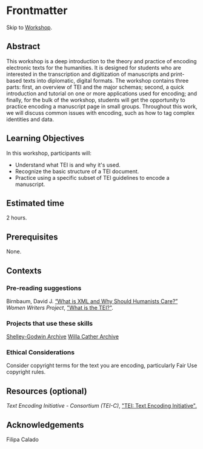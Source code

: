 # Frontmatter

Skip to [Workshop](intro.md).

## Abstract

This workshop is a deep introduction to the theory and practice of encoding electronic texts for the humanities. It is designed for students who are interested in the transcription and digitization of manuscripts and print-based texts into diplomatic, digital formats. The workshop contains three parts: first, an overview of TEI and the major schemas; second, a quick introduction and tutorial on one or more applications used for encoding; and finally, for the bulk of the workshop, students will get the opportunity to practice encoding a manuscript page in small groups. Throughout this work, we will discuss common issues with encoding, such as how to tag complex identities and data.

## Learning Objectives

In this workshop, participants will:
- Understand what TEI is and why it's used.
- Recognize the basic structure of a TEI document.
- Practice using a specific subset of TEI guidelines to encode a manuscript.


## Estimated time

2 hours.

## Prerequisites

None.

## Contexts

### Pre-reading suggestions

Birnbaum, David J. [“What is XML and Why Should Humanists Care?”](http://dh.obdurodon.org/what-is-xml.xhtml)
*Women Writers Project*, ["What is the TEI?"](https://wwp.northeastern.edu/outreach/seminars/tei.html).

### Projects that use these skills

[Shelley-Godwin Archive](http://shelleygodwinarchive.org/)
[Willa Cather Archive](https://cather.unl.edu)

### Ethical Considerations

Consider copyright terms for the text you are encoding, particularly Fair Use copyright rules. 

## Resources (optional)

*Text Encoding Initiative - Consortium (TEI-C)*, ["TEI: Text Encoding Initiative".](https://tei-c.org/)

## Acknowledgements

Filipa Calado
